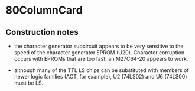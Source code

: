 # 80ColumnCard

## Construction notes

* the character generator subcircuit appears to be very sensitive to the speed of the character generator EPROM (U20).  Character corruption occurs with EPROMs that are too fast; an M27C64-20 appears to work.

* although many of the TTL LS chips can be substituted with members of newer logic families (ACT, for example), U2 (74LS02) and U6 (74LS00) must be LS.
